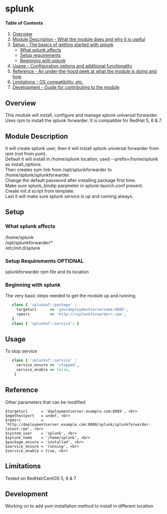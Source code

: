 # splunk

#### Table of Contents

1. [Overview](#overview)
2. [Module Description - What the module does and why it is useful](#module-description)
3. [Setup - The basics of getting started with splunk](#setup)
    * [What splunk affects](#what-splunk-affects)
    * [Setup requirements](#setup-requirements)
    * [Beginning with splunk](#beginning-with-splunk)
4. [Usage - Configuration options and additional functionality](#usage)
5. [Reference - An under-the-hood peek at what the module is doing and how](#reference)
5. [Limitations - OS compatibility, etc.](#limitations)
6. [Development - Guide for contributing to the module](#development)

## Overview

This module will install, configure and manage splunk universal forwarder. Uses rpm to install the splunk forwarder.
It is compatible for RedHat 5, 6 & 7. 

## Module Description

It will create splunk user, then it will install splunk universal forwarder from rpm (not from yum). <br>
Default it will install in /home/splunk location, used --prefix=/home/splunk as install_options. <br>
Then creates sym link from /opt/splunkforwarder to /home/splunk/splunkforwarder. <br>
Change the default password after installing package first time. <br>
Make sure splunk_bindip parameter in splunk-launch.conf present. <br>
Create init.d script from template. <br>
Last it will make sure splunk service is up and running always. <br>

## Setup

### What splunk affects

/home/splunk <br>
/opt/splunkforwarder/* <br>
/etc/init.d/splunk <br>

### Setup Requirements **OPTIONAL**

splunkforwarder rpm file and its location

### Beginning with splunk

The very basic steps needed to get the module up and running.
```ruby
   class { 'splunkuf::package' :
     targeturi      => 'yourdeploymentservername:8089',
     rpmsrc         => 'http://<splunkforwarder>.rpm',
   }
   class { 'splunkuf::service': }
 ```
## Usage

To stop service
```ruby
   class { 'splunkuf::service' :
     service_ensure => 'stopped',
     service_enable => false,
    }
```
## Reference

Other parameters that can be modified
  ```
  $targeturi      = 'deploymentserver.example.com:8089', <br>
  $mgmthostport   = undef, <br>
  $rpmsrc         = 'http://deploymentserver.example.com:8000/splunk/splunkforwarder-latest.rpm', <br>
  $system_user    = 'splunk', <br>
  $splunk_home    = '/home/splunk', <br> 
  $package_ensure = 'installed', <br>
  $service_ensure = 'running', <br>
  $service_enable = true, <br>
```
## Limitations

Tested on RedHat/CentOS 5, 6 & 7

## Development

Working on to add yum installation method to install in different location


